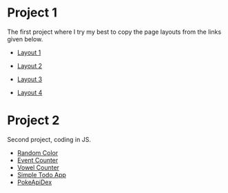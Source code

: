 # Project 1

The first project where I try my best to copy the page layouts from the links given below.

- [Layout 1](https://imgur.com/sFaHtJi) 

- [Layout 2](https://imgur.com/p5wTaY3) 

- [Layout 3](https://imgur.com/tfw5nNR) 

- [Layout 4](https://zyro.com/preview/mina?returnPath=%2Ftemplates#desktop) 

# Project 2

Second project, coding in JS.

- [Random Color](https://github.com/infoshareacademy/jfdzr5-projects-Bartz94/tree/main/project-2/random-color) 
- [Event Counter](https://github.com/infoshareacademy/jfdzr5-projects-Bartz94/tree/main/project-2/event-counter) 
- [Vowel Counter](https://github.com/infoshareacademy/jfdzr5-projects-Bartz94/tree/main/project-2/vowel-counter) 
- [Simple Todo App](https://github.com/infoshareacademy/jfdzr5-projects-Bartz94/tree/main/project-2/todo-app) 
- [PokeApiDex](https://github.com/infoshareacademy/jfdzr5-projects-Bartz94/tree/main/project-2/pokemon-app) 
